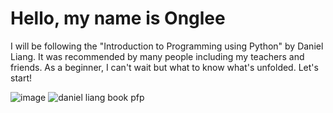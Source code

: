 # Hello, my name is Onglee
I will be following the "Introduction to Programming using Python" by Daniel Liang. It was recommended by many people including my teachers and friends. As a beginner, I can't wait but what to know what's unfolded. Let's start!

![image](https://user-images.githubusercontent.com/101504356/202533907-df7d6a30-5707-4846-a9da-35a568b96672.png)
![daniel liang book pfp](https://user-images.githubusercontent.com/101504356/202533964-cd2e1a0f-864b-4048-a6c1-9f0fcdd3a92a.png)
